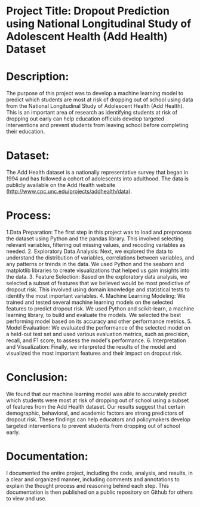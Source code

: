 # Project Title: Dropout Prediction using National Longitudinal Study of Adolescent Health (Add Health) Dataset

# Description:
The purpose of this project was to develop a machine learning model to predict which students are most at risk of dropping out of school using data from the National Longitudinal Study of Adolescent Health (Add Health). This is an important area of research as identifying students at risk of dropping out early can help education officials develop targeted interventions and prevent students from leaving school before completing their education.

# Dataset:
The Add Health dataset is a nationally representative survey that began in 1994 and has followed a cohort of adolescents into adulthood. The data is publicly available on the Add Health website (http://www.cpc.unc.edu/projects/addhealth/data).

# Process:
1.Data Preparation: The first step in this project was to load and preprocess the dataset using Python and the pandas library. This involved selecting relevant variables, filtering out missing values, and recoding variables as needed.
2. Exploratory Data Analysis: Next, we explored the data to understand the distribution of variables, correlations between variables, and any patterns or trends in the data. We used Python and the seaborn and matplotlib libraries to create visualizations that helped us gain insights into the data.
3. Feature Selection: Based on the exploratory data analysis, we selected a subset of features that we believed would be most predictive of dropout risk. This involved using domain knowledge and statistical tests to identify the most important variables.
4. Machine Learning Modeling: We trained and tested several machine learning models on the selected features to predict dropout risk. We used Python and scikit-learn, a machine learning library, to build and evaluate the models. We selected the best performing model based on its accuracy and other performance metrics.
5. Model Evaluation: We evaluated the performance of the selected model on a held-out test set and used various evaluation metrics, such as precision, recall, and F1 score, to assess the model's performance.
6. Interpretation and Visualization: Finally, we interpreted the results of the model and visualized the most important features and their impact on dropout risk.

# Conclusion:
We found that our machine learning model was able to accurately predict which students were most at risk of dropping out of school using a subset of features from the Add Health dataset. Our results suggest that certain demographic, behavioral, and academic factors are strong predictors of dropout risk. These findings can help educators and policymakers develop targeted interventions to prevent students from dropping out of school early.

# Documentation:
I documented the entire project, including the code, analysis, and results, in a clear and organized manner, including comments and annotations to explain the thought process and reasoning behind each step. This documentation is then published on a public repository on Github for others to view and use.
